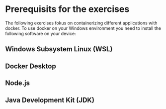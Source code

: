 # Prerequisits for the exercises

The following exercises fokus on containerizing different applications with docker.
To use docker on your Windows environment you need to install the following software on your device:

## Windows Subsystem Linux (WSL)

## Docker Desktop

## Node.js

## Java Development Kit (JDK)